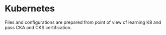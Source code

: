 # Kubernetes
Files and configurations are prepared from point of view of learning K8 and pass CKA and CKS certification.
